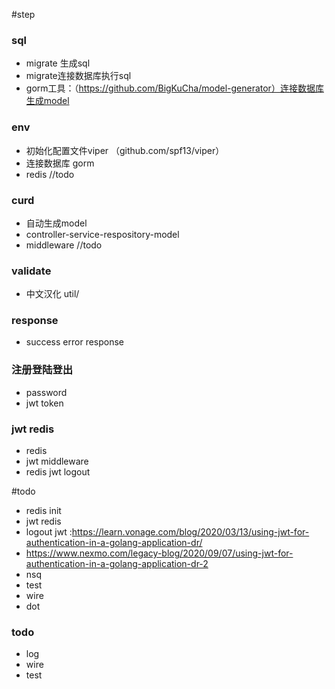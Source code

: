 #step

### sql
- migrate 生成sql
- migrate连接数据库执行sql
- gorm工具：（https://github.com/BigKuCha/model-generator）连接数据库生成model


### env
- 初始化配置文件viper	（github.com/spf13/viper）
- 连接数据库 gorm
- redis //todo

### curd
- 自动生成model
- controller-service-respository-model
- middleware  //todo

### validate
- 中文汉化 util/

### response
- success error response

### 注册登陆登出
- password
- jwt token


### jwt redis
- redis
- jwt middleware
- redis jwt logout


#todo
- redis init
- jwt redis 
- logout jwt :https://learn.vonage.com/blog/2020/03/13/using-jwt-for-authentication-in-a-golang-application-dr/
- https://www.nexmo.com/legacy-blog/2020/09/07/using-jwt-for-authentication-in-a-golang-application-dr-2
- nsq
- test
- wire
- dot

### todo
- log
- wire
- test